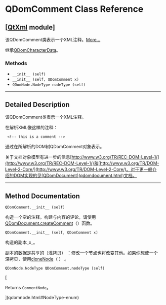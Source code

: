 # QDomComment Class Reference

## [[QtXml](index.htm) module]

该QDomComment类表示一个XML注释。[More...](#details)

继承[QDomCharacterData](qdomcharacterdata.html)。

### Methods

*   `__init__ (self)`
*   `__init__ (self, QDomComment x)`
*   `QDomNode.NodeType nodeType (self)`

* * *

## Detailed Description

该QDomComment类表示一个XML注释。

在解析XML像这样的注释：

```
 <!-- this is a comment -->

```

通过在所解析的DOM树QDomComment对象表示。

关于文档对象模型有进一步的信息[http://www.w3.org/TR/REC-DOM-Level-1/](http://www.w3.org/TR/REC-DOM-Level-1/)和[http://www.w3.org/TR/DOM-Level-2-Core/](http://www.w3.org/TR/DOM-Level-2-Core/)。对于更一般介绍的DOM实现的见[QDomDocument](qdomdocument.html)文档。

* * *

## Method Documentation

```
QDomComment.__init__ (self)
```

构造一个空的注释。构建与内容的评论，请使用[QDomDocument.createComment](qdomdocument.html#createComment)（）函数。

```
QDomComment.__init__ (self, QDomComment x)
```

构造的副本_x_。

副本的数据是共享的（浅拷贝） ：修改一个节点也将改变其他。如果你想使一个深拷贝，使用[cloneNode](qdomnode.html#cloneNode)（ ） 。

```
QDomNode.NodeType QDomComment.nodeType (self)
```

[

Returns `CommentNode`。

](qdomnode.html#NodeType-enum)